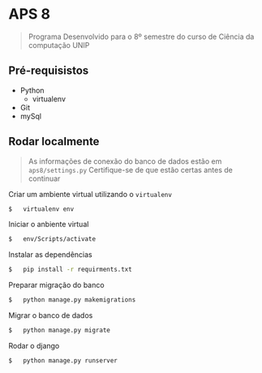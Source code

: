 # APS 8
> Programa Desenvolvido para o 8º semestre do curso de Ciência da computação UNIP
## Pré-requisistos
- Python
  - virtualenv
- Git
- mySql

## Rodar localmente
> As informações de conexão do banco de dados estão em `aps8/settings.py`
> Certifique-se de que estão certas antes de continuar
 
Criar um ambiente virtual utilizando o `virtualenv`
```sh
$   virtualenv env
```
Iniciar o anbiente virtual
  ```sh
$   env/Scripts/activate
  ```
Instalar as dependências
```sh
$   pip install -r requirments.txt
```
Preparar migração do banco
```sh
$   python manage.py makemigrations
```
Migrar o banco de dados
```sh
$   python manage.py migrate
```
Rodar o django
```sh
$   python manage.py runserver
```
